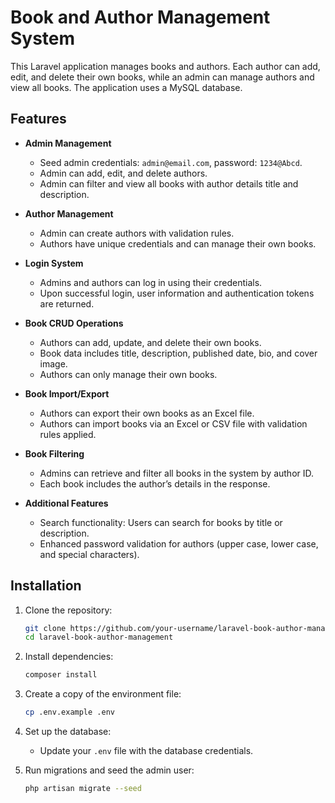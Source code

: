 # Book and Author Management System

This Laravel application manages books and authors. Each author can add, edit, and delete their own books, while an admin can manage authors and view all books. The application uses a MySQL database.

## Features

- **Admin Management**
  - Seed admin credentials: `admin@email.com`, password: `1234@Abcd`.
  - Admin can add, edit, and delete authors.
  - Admin can filter and view all books with author details title and description.

- **Author Management**
  - Admin can create authors with validation rules.
  - Authors have unique credentials and can manage their own books.

- **Login System**
  - Admins and authors can log in using their credentials.
  - Upon successful login, user information and authentication tokens are returned.

- **Book CRUD Operations**
  - Authors can add, update, and delete their own books.
  - Book data includes title, description, published date, bio, and cover image.
  - Authors can only manage their own books.

- **Book Import/Export**
  - Authors can export their own books as an Excel file.
  - Authors can import books via an Excel or CSV file with validation rules applied.

- **Book Filtering**
  - Admins can retrieve and filter all books in the system by author ID.
  - Each book includes the author’s details in the response.

- **Additional Features**
  - Search functionality: Users can search for books by title or description.
  - Enhanced password validation for authors (upper case, lower case, and special characters).

## Installation

1. Clone the repository:
    ```bash
    git clone https://github.com/your-username/laravel-book-author-management.git
    cd laravel-book-author-management
    ```

2. Install dependencies:
    ```bash
    composer install
    ```

3. Create a copy of the environment file:
    ```bash
    cp .env.example .env
    ```

4. Set up the database:
    - Update your `.env` file with the database credentials.

5. Run migrations and seed the admin user:
    ```bash
    php artisan migrate --seed
    
